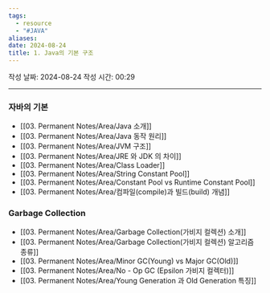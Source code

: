 ```yaml
---
tags:
  - resource
  - "#JAVA"
aliases: 
date: 2024-08-24
title: 1. Java의 기본 구조
---
```


작성 날짜: 2024-08-24
작성 시간: 00:29

---

### 자바의 기본

- [[03. Permanent Notes/Area/Java 소개]]
- [[03. Permanent Notes/Area/Java 동작 원리]]
- [[03. Permanent Notes/Area/JVM 구조]]
- [[03. Permanent Notes/Area/JRE 와 JDK 의 차이]]
- [[03. Permanent Notes/Area/Class Loader]]
- [[03. Permanent Notes/Area/String Constant Pool]]
- [[03. Permanent Notes/Area/Constant Pool vs Runtime Constant Pool]]
- [[03. Permanent Notes/Area/컴파일(compile)과 빌드(build) 개념]]

### Garbage Collection

- [[03. Permanent Notes/Area/Garbage Collection(가비지 컬렉션) 소개]]
- [[03. Permanent Notes/Area/Garbage Collection(가비지 컬렉션) 알고리즘 종류]]
- [[03. Permanent Notes/Area/Minor GC(Young) vs Major GC(Old)]]
- [[03. Permanent Notes/Area/No - Op GC (Epsilon 가비지 컬렉터)]]
- [[03. Permanent Notes/Area/Young Generation 과 Old Generation 특징]]